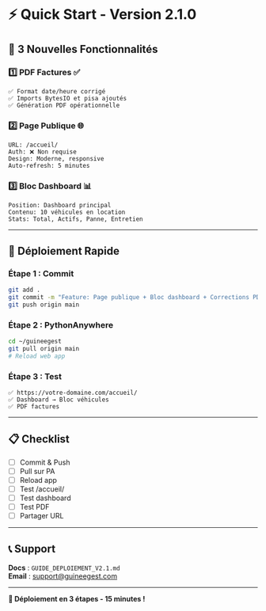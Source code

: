 # ⚡ Quick Start - Version 2.1.0

## 🎯 3 Nouvelles Fonctionnalités

### 1️⃣ PDF Factures ✅
```
✅ Format date/heure corrigé
✅ Imports BytesIO et pisa ajoutés
✅ Génération PDF opérationnelle
```

### 2️⃣ Page Publique 🌐
```
URL: /accueil/
Auth: ❌ Non requise
Design: Moderne, responsive
Auto-refresh: 5 minutes
```

### 3️⃣ Bloc Dashboard 📊
```
Position: Dashboard principal
Contenu: 10 véhicules en location
Stats: Total, Actifs, Panne, Entretien
```

---

## 🚀 Déploiement Rapide

### Étape 1 : Commit
```bash
git add .
git commit -m "Feature: Page publique + Bloc dashboard + Corrections PDF"
git push origin main
```

### Étape 2 : PythonAnywhere
```bash
cd ~/guineegest
git pull origin main
# Reload web app
```

### Étape 3 : Test
```
✅ https://votre-domaine.com/accueil/
✅ Dashboard → Bloc véhicules
✅ PDF factures
```

---

## 📋 Checklist

- [ ] Commit & Push
- [ ] Pull sur PA
- [ ] Reload app
- [ ] Test /accueil/
- [ ] Test dashboard
- [ ] Test PDF
- [ ] Partager URL

---

## 📞 Support

**Docs** : `GUIDE_DEPLOIEMENT_V2.1.md`  
**Email** : support@guineegest.com

---

**🎉 Déploiement en 3 étapes - 15 minutes !**
